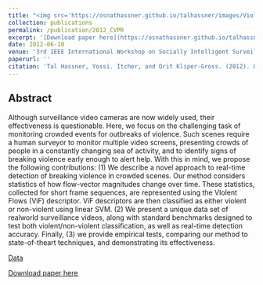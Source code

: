 ```yaml
---
title: "<img src='https://osnathassner.github.io/talhassner/images/Violent Flows - Icon.jpg' width='80'> Violent Flows: Real-Time Detection of Violent Crowd Behavior"
collection: publications
permalink: /publication/2012_CVPR
excerpt: '[Download paper here](https://osnathassner.github.io/talhassner/files/violent_flows.pdf)'
date: 2012-06-10
venue: '3rd IEEE International Workshop on Socially Intelligent Surveillance and Monitoring (SISM) at the IEEE Conf. on Computer Vision and Pattern Recognition (CVPR), Rhode Island'
paperurl: ''
citation: 'Tal Hassner, Yossi. Itcher, and Orit Kliper-Gross. (2012). &quot;Violent Flows: Real-Time Detection of Violent Crowd Behavior.&quot; <i>3rd IEEE International Workshop on Socially Intelligent Surveillance and Monitoring (SISM) at the IEEE Conf. on Computer Vision and Pattern Recognition (CVPR), Rhode Island</i>.'
---
```


Abstract
------
Although surveillance video cameras are now widely used, their effectiveness is questionable. Here, we focus on the challenging task of monitoring crowded events for outbreaks of violence. Such scenes require a human surveyor to monitor multiple video screens, presenting crowds of people in a constantly changing sea of activity, and to identify signs of breaking violence early enough to alert help. With this in mind, we propose the following contributions: (1) We describe a novel approach to real-time detection of breaking violence in crowded scenes. Our method considers statistics of how flow-vector magnitudes change over time. These statistics, collected for short frame sequences, are represented using the VIolent Flows (ViF) descriptor. ViF descriptors are then classified as either violent or non-violent using linear SVM. (2) We present a unique data set of realworld surveillance videos, along with standard benchmarks designed to test both violent/non-violent classification, as well as real-time detection accuracy. Finally, (3) we provide empirical tests, comparing our method to state-of-theart techniques, and demonstrating its effectiveness. 


[Data](https://www.openu.ac.il/home/hassner/data/violentflows/index.html)

[Download paper here](https://osnathassner.github.io/talhassner/files/violent_flows.pdf)
